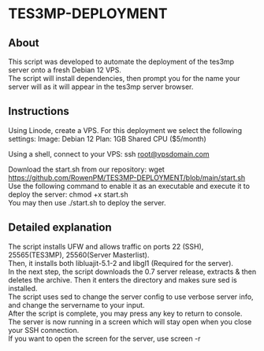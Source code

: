 # TES3MP-DEPLOYMENT
## About
This script was developed to automate the deployment of the tes3mp server onto a fresh Debian 12 VPS.<br>
The script will install dependencies, then prompt you for the name your server will as it will appear in the tes3mp server browser.<br>

## Instructions
Using Linode, create a VPS. For this deployment we select the following settings:
Image: Debian 12
Plan: 1GB Shared CPU ($5/month)

Using a shell, connect to your VPS:
ssh root@vpsdomain.com
<br>

Download the start.sh from our repository:
wget https://github.com/RowenPM/TES3MP-DEPLOYMENT/blob/main/start.sh
<br>
Use the following command to enable it as an executable and execute it to deploy the server:
chmod +x start.sh <br>
You may then use ./start.sh to deploy the server.<br>

## Detailed explanation
The script installs UFW and allows traffic on ports 22 (SSH), 25565(TES3MP), 25560(Server Masterlist).<br>
Then, it installs both libluajit-5.1-2 and libgl1 (Required for the server).<br>
In the next step, the script downloads the 0.7 server release, extracts & then deletes the archive. Then it enters the directory and makes sure sed is installed.<br>
The script uses sed to change the server config to use verbose server info, and change the servername to your input.<br>
After the script is complete, you may press any key to return to console. The server is now running in a screen which will stay open when you close your SSH connection. <br>
If you want to open the screen for the server, use screen -r<br>
 